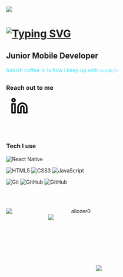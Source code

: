 <img  src="https://camo.githubusercontent.com/eeb8cd4e855207aedb43d01748922ef4b70142c04ee953525e3933862b7da00c/68747470733a2f2f6d65646961322e67697068792e636f6d2f6d656469612f53576f536b4e36447854737a71494b4571762f67697068792e6769663f6369643d6563663035653437316b696c7477686e667239323130746e69326c366e646c773931396e776370393333676f36663969267269643d67697068792e6769662663743d67"/>

<h1>

<a href="https://git.io/typing-svg"><img src="https://readme-typing-svg.herokuapp.com?font=Fira+Code&pause=1000&color=384DF7&width=435&lines=Hello!;I'm+Ali+%C3%96zer" alt="Typing SVG" /></a>
</h1>

## Junior Mobile Developer

<font color="#384DF7FF">turkish coffee :coffee: is how i keep up with `<code/>` </font>

### Reach out to me

&nbsp;&nbsp;
[![website](./img/linkedin-light.svg)](https://www.linkedin.com/in/ozerali00/#gh-dark-mode-only)

<br />
<br />

### Tech I use

![React Native](https://img.shields.io/badge/React_Native-20232A?style=style=flat-square&logo=react&logoColor=61DAFB)

![HTML5](https://img.shields.io/badge/-HTML5-E34F26?style=flat-square&logo=html5&logoColor=white)
![CSS3](https://img.shields.io/badge/-CSS3-1572B6?style=flat-square&logo=css3)
![JavaScript](https://img.shields.io/badge/-JavaScript-black?style=flat-square&logo=javascript)

![Git](https://img.shields.io/badge/-Git-black?style=flat-square&logo=git)
![GitHub](https://img.shields.io/badge/-GitHub-181717?style=flat-square&logo=github)
![GitHub](https://img.shields.io/badge/C%2B%2B-00599C?style=flat-square&logo=c%2B%2B&logoColor=white)

<br />
<br />

<p align=center>
  <div align=center>
    <a href="https://github.com/aliozer0/github-readme-streak-stats" title="Go to Source">
      <img align="left" width=390 src="https://github-readme-streak-stats.herokuapp.com/?user=aliozer0&theme=react&border=61dafb&hide_border=true" alt="aliozer0" />
    </a>
    <a href="https://github.com/anuraghazra/github-readme-stats" title="Go to Source">
      <img align="right" width=390 src="https://github-readme-stats.vercel.app/api?username=aliozer0&show_icons=true&theme=react&border_color=61dafb&hide_border=true" />
    </a>
  </div>
  <br><br><br><br><br><br><br><br><br>
  <div align=center>
    <a href="https://github.com/anuraghazra/github-readme-stats">
      <img width=325 align="center" src="https://github-readme-stats.vercel.app/api/top-langs/?username=aliozer0&theme=react" />
    </a>
  </div>
  <br>
